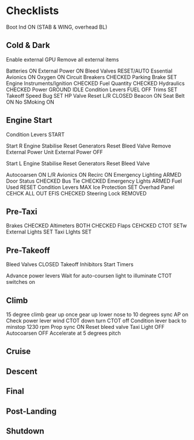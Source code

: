# Checklists

Boot Ind ON (STAB & WING, overhead BL)

## Cold & Dark

Enable external GPU
Remove all external items

Batteries ON
External Power ON
Bleed Valves RESET/AUTO
Essential Avionics ON
Oxygen ON
Circuit Breakers CHECKED
Parking Brake SET
Engine Instruments/Ignition CHECKED
Fuel Quantity CHECKED
Hydraulics CHECKED
Power GROUND IDLE
Condition Levers FUEL OFF
Trims SET
Takeoff Speed Bug SET
HP Valve Reset L/R CLOSED
Beacon ON
Seat Belt ON
No SMoking ON

## Engine Start

Condition Levers START

Start R Engine
Stabilise
Reset Generators
Reset Bleed Valve
Remove External Power Unit
External Power OFF

Start L Engine
Stabilise
Reset Generators
Reset Bleed Valve

Autocoarsen ON
L/R Avionics ON
Recirc ON
Emergency Lighting ARMED
Door Status CHECKED
Bus Tie CHECKED
Emergency Lights ARMED
Fuel Used RESET
Condition Levers MAX
Ice Protection SET
Overhad Panel CEHCK ALL OUT
EFIS CHECKED
Steering Lock REMOVED

## Pre-Taxi

Brakes CHECKED
Altimeters BOTH CHECKED
Flaps CEHCKED
CTOT SETw
External Lights SET
Taxi LIghts SET

## Pre-Takeoff
Bleed Valves CLOSED
Takeoff Inhibitors
Start Timers

Advance power levers
Wait for auto-coursen light to illuminate
CTOT switches on

## Climb
15 degree climb
gear up
once gear up lower nose to 10 degrees
sync
AP on
Check power lever
wind CTOT down
turn CTOT off
Condition lever back to minstop 1230 rpm
Prop sync ON
Reset bleed valve
Taxi Light OFF
Autocoarsen OFF
Accelerate at 5 degrees pitch

## Cruise

## Descent

## Final

## Post-Landing

## Shutdown
